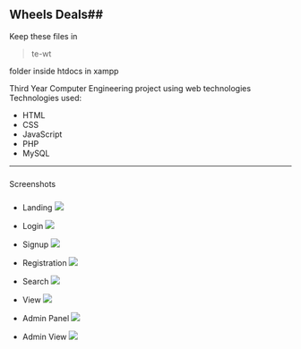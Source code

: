 ##

**Wheels Deals**##
----------


Keep these files in 

> te-wt

 folder inside htdocs in xampp

Third Year Computer Engineering project using web technologies 
Technologies used:
- HTML
- CSS
- JavaScript
- PHP
- MySQL

----------

###
Screenshots
###

- Landing
![]({{site.baseurl}}/blob:http://imgur.com/d2ff75b3-d128-e746-94f5-b083ac896cb2)

- Login
![]({{site.baseurl}}/http://i.imgur.com/bg3Il5g.png)

- Signup
![]({{site.baseurl}}/http://i.imgur.com/A8epzUf.png)

- Registration
![]({{site.baseurl}}/http://i.imgur.com/z7HkLXf.png)

- Search
![]({{site.baseurl}}/http://i.imgur.com/tmwBHPq.png)

- View
![]({{site.baseurl}}/http://i.imgur.com/9XnV1Xr.png)

- Admin Panel
![]({{site.baseurl}}/http://i.imgur.com/JeagkSV.png)

- Admin View
![]({{site.baseurl}}/http://i.imgur.com/y2cqpeO.png)

